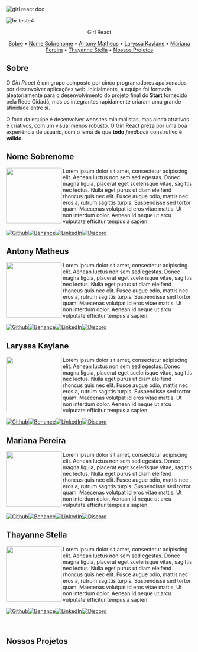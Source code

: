 ![girl react doc](https://user-images.githubusercontent.com/98771718/177056695-6091a165-371a-43c1-8941-16c13e592966.png)

![hr teste4](https://user-images.githubusercontent.com/98771718/177056739-93885350-f858-4f11-b295-fc23721dd9dc.png)

<p align="center">
 Girl React
</p>

<p align="center">
 <a href="#Sobre">Sobre</a> •
 <a href="#Funcionalidades">Nome Sobrenome</a> •
 <a href="#Modelo-de-Desenvolvimento">Antony Matheus</a> • 
 <a href="#Projeto">Laryssa Kaylane</a> • 
 <a href="#Tecnologias">Mariana Pereira</a> • 
 <a href="#Design">Thayanne Stella</a> • 
 <a href="#Contribuidores">Nossos Projetos</a>
</p>

## Sobre

O *Girl React* é um grupo composto por cinco programadores apaixonados por desenvolver aplicações web. Inicialmente, a equipe foi formada aleatoriamente para o desenvolvimento do projeto final do **Start** fornecido pela Rede Cidadã, mas os integrantes rapidamente criaram uma grande afinidade entre si. 

O foco da equipe é desenvolver websites minimalistas, mas ainda atrativos e criativos, com um visual menos robusto. O Girl React preza por uma boa experiência de usuário, com o lema de que **todo** *feedback* construtivo é **válido**.

## Nome Sobrenome

<img align='left' src='https://avatars.githubusercontent.com/u/98771718?v=4' width="150px;">

Lorem ipsum dolor sit amet, consectetur adipiscing elit. Aenean luctus non sem sed egestas. Donec magna ligula, placerat eget scelerisque vitae, sagittis nec lectus. Nulla eget purus ut diam eleifend rhoncus quis nec elit. Fusce augue odio, mattis nec eros a, rutrum sagittis turpis. Suspendisse sed tortor quam. Maecenas volutpat id eros vitae mattis. Ut non interdum dolor. Aenean id neque ut arcu vulputate efficitur tempus a sapien. 

[![Github](https://img.shields.io/badge/GitHub-100000?style=for-the-badge&logo=github&logoColor=white)](https://github.com/raqsanta/)[![Behance](https://img.shields.io/badge/Behance-0054F7?style=for-the-badge&logo=behance&logoColor=white)](https://behance.net/)[![LinkedIn](https://img.shields.io/badge/linkedin-%230077B5.svg?&style=for-the-badge&logo=linkedin&logoColor=white)](https://linkedin.com/in/)[![Discord](https://img.shields.io/badge/Discord-7289DA?style=for-the-badge&logo=discord&logoColor=white)](https://dev.to/)

## Antony Matheus

<img align='left' src='https://avatars.githubusercontent.com/u/105078467?v=4' width="150px;">

Lorem ipsum dolor sit amet, consectetur adipiscing elit. Aenean luctus non sem sed egestas. Donec magna ligula, placerat eget scelerisque vitae, sagittis nec lectus. Nulla eget purus ut diam eleifend rhoncus quis nec elit. Fusce augue odio, mattis nec eros a, rutrum sagittis turpis. Suspendisse sed tortor quam. Maecenas volutpat id eros vitae mattis. Ut non interdum dolor. Aenean id neque ut arcu vulputate efficitur tempus a sapien. 

[![Github](https://img.shields.io/badge/GitHub-100000?style=for-the-badge&logo=github&logoColor=white)](https://github.com/raqsanta/)[![Behance](https://img.shields.io/badge/Behance-0054F7?style=for-the-badge&logo=behance&logoColor=white)](https://behance.net/)[![LinkedIn](https://img.shields.io/badge/linkedin-%230077B5.svg?&style=for-the-badge&logo=linkedin&logoColor=white)](https://linkedin.com/in/)[![Discord](https://img.shields.io/badge/Discord-7289DA?style=for-the-badge&logo=discord&logoColor=white)](https://dev.to/)

## Laryssa Kaylane

<img align='left' src='https://avatars.githubusercontent.com/u/101149582?v=4' width="150px;">

Lorem ipsum dolor sit amet, consectetur adipiscing elit. Aenean luctus non sem sed egestas. Donec magna ligula, placerat eget scelerisque vitae, sagittis nec lectus. Nulla eget purus ut diam eleifend rhoncus quis nec elit. Fusce augue odio, mattis nec eros a, rutrum sagittis turpis. Suspendisse sed tortor quam. Maecenas volutpat id eros vitae mattis. Ut non interdum dolor. Aenean id neque ut arcu vulputate efficitur tempus a sapien. 

[![Github](https://img.shields.io/badge/GitHub-100000?style=for-the-badge&logo=github&logoColor=white)](https://github.com/raqsanta/)[![Behance](https://img.shields.io/badge/Behance-0054F7?style=for-the-badge&logo=behance&logoColor=white)](https://behance.net/)[![LinkedIn](https://img.shields.io/badge/linkedin-%230077B5.svg?&style=for-the-badge&logo=linkedin&logoColor=white)](https://linkedin.com/in/)[![Discord](https://img.shields.io/badge/Discord-7289DA?style=for-the-badge&logo=discord&logoColor=white)](https://dev.to/)

## Mariana Pereira

<img align='left' src='https://avatars.githubusercontent.com/u/104655761?v=4' width="150px;">

Lorem ipsum dolor sit amet, consectetur adipiscing elit. Aenean luctus non sem sed egestas. Donec magna ligula, placerat eget scelerisque vitae, sagittis nec lectus. Nulla eget purus ut diam eleifend rhoncus quis nec elit. Fusce augue odio, mattis nec eros a, rutrum sagittis turpis. Suspendisse sed tortor quam. Maecenas volutpat id eros vitae mattis. Ut non interdum dolor. Aenean id neque ut arcu vulputate efficitur tempus a sapien. 

[![Github](https://img.shields.io/badge/GitHub-100000?style=for-the-badge&logo=github&logoColor=white)](https://github.com/raqsanta/)[![Behance](https://img.shields.io/badge/Behance-0054F7?style=for-the-badge&logo=behance&logoColor=white)](https://behance.net/)[![LinkedIn](https://img.shields.io/badge/linkedin-%230077B5.svg?&style=for-the-badge&logo=linkedin&logoColor=white)](https://linkedin.com/in/)[![Discord](https://img.shields.io/badge/Discord-7289DA?style=for-the-badge&logo=discord&logoColor=white)](https://dev.to/)

## Thayanne Stella

<img align='left' src='https://avatars.githubusercontent.com/u/102566766?v=4' width="150px;">

Lorem ipsum dolor sit amet, consectetur adipiscing elit. Aenean luctus non sem sed egestas. Donec magna ligula, placerat eget scelerisque vitae, sagittis nec lectus. Nulla eget purus ut diam eleifend rhoncus quis nec elit. Fusce augue odio, mattis nec eros a, rutrum sagittis turpis. Suspendisse sed tortor quam. Maecenas volutpat id eros vitae mattis. Ut non interdum dolor. Aenean id neque ut arcu vulputate efficitur tempus a sapien. 

[![Github](https://img.shields.io/badge/GitHub-100000?style=for-the-badge&logo=github&logoColor=white)](https://github.com/raqsanta/)[![Behance](https://img.shields.io/badge/Behance-0054F7?style=for-the-badge&logo=behance&logoColor=white)](https://behance.net/)[![LinkedIn](https://img.shields.io/badge/linkedin-%230077B5.svg?&style=for-the-badge&logo=linkedin&logoColor=white)](https://linkedin.com/in/)[![Discord](https://img.shields.io/badge/Discord-7289DA?style=for-the-badge&logo=discord&logoColor=white)](https://dev.to/)

<br/>

## Nossos Projetos
